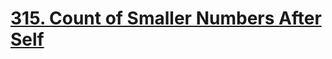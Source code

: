 # [315. Count of Smaller Numbers After Self](https://leetcode.com/problems/count-of-smaller-numbers-after-self/)
